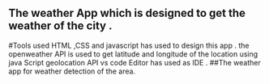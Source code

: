 ## The weather App which is designed to get the weather of the city .
#Tools used 
HTML ,CSS and javascript has used to design this app .
the openweather API is used to get latitude and longitude of the location using java Script geolocation API
vs code Editor has used as IDE .
##The weather app for weather detection of the area.
